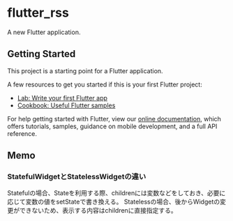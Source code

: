 # flutter_rss

A new Flutter application.

## Getting Started

This project is a starting point for a Flutter application.

A few resources to get you started if this is your first Flutter project:

- [Lab: Write your first Flutter app](https://flutter.dev/docs/get-started/codelab)
- [Cookbook: Useful Flutter samples](https://flutter.dev/docs/cookbook)

For help getting started with Flutter, view our
[online documentation](https://flutter.dev/docs), which offers tutorials,
samples, guidance on mobile development, and a full API reference.

## Memo

### StatefulWidgetとStatelessWidgetの違い

Statefulの場合、Stateを利用する際、childrenには変数などをしておき、必要に応じて変数の値をsetStateで書き換える。
Statelessの場合、後からWidgetの変更ができないため、表示する内容はchildrenに直接指定する。